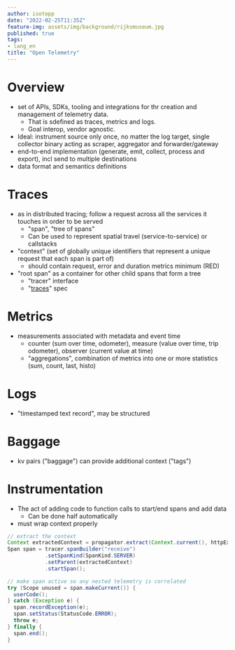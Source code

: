 ```yaml
---
author: isotopp
date: "2022-02-25T11:35Z"
feature-img: assets/img/background/rijksmuseum.jpg
published: true
tags:
- lang_en
title: "Open Telemetry"
---
```


# Overview

- set of APIs, SDKs, tooling and integrations for thr creation and management of telemetry data.
  - That is sdefined as traces, metrics and logs.
  - Goal interop, vendor agnostic.
- Ideal: instrument source only once, no matter the log target, single collector binary acting as scraper, aggregator and forwarder/gateway
- end-to-end implementation (generate, emit, collect, process and export), incl send to multiple destinations
- data format and semantics definitions

# Traces

- as in distributed tracing; follow a request across all the services it touches in order to be served
  - "span", "tree of spans"
  - Can be used to represent spatial travel (service-to-service) or callstacks
- "context" (set of globally unique identifiers that represent a unique request that each span is part of)
  - should contain request, error and duration metrics minimum (RED)
- "root span" as a container for other child spans that form a tree
  - "tracer" interface
  - "[traces](https://opentelemetry.io/docs/reference/specification/overview/#tracing-signal)" spec

# Metrics

- measurements associated with metadata and event time 
  - counter (sum over time, odometer), measure (value over time, trip odometer), observer (current value at time)
  - "aggregations", combination of metrics into one or more statistics (sum, count, last, histo)

# Logs

- "timestamped text record", may be structured

# Baggage

- kv pairs ("baggage") can provide additional context ("tags")

# Instrumentation

- The act of adding code to function calls to start/end spans and add data
  - Can be done half automatically
- must wrap context properly

```java
// extract the context
Context extractedContext = propagator.extract(Context.current(), httpExchange, getter);
Span span = tracer.spanBuilder("receive")
            .setSpanKind(SpanKind.SERVER)
            .setParent(extractedContext)
            .startSpan();

// make span active so any nested telemetry is correlated
try (Scope unused = span.makeCurrent()) {
  userCode();
} catch (Exception e) {
  span.recordException(e);
  span.setStatus(StatusCode.ERROR);
  throw e;
} finally {
  span.end();
}
```
